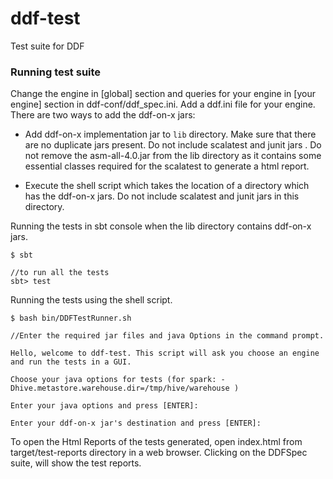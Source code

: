 # ddf-test
Test suite for DDF

### Running test suite

 Change the engine in [global] section and queries for your engine in [your engine] section in ddf-conf/ddf_spec.ini. 
Add a ddf.ini file for your engine. There are two ways to add the ddf-on-x jars:

  * Add ddf-on-x implementation jar to `lib` directory. Make sure that there are no duplicate jars present. Do not 
 include scalatest and junit jars . Do not remove the asm-all-4.0.jar from the lib directory as it
contains some essential classes required for the scalatest to generate a html report.

  * Execute the shell script which takes the location of a directory which has the ddf-on-x jars. Do not include 
 scalatest and junit jars in this directory. 

 Running the tests in sbt console when the lib directory contains ddf-on-x jars.

```
$ sbt

//to run all the tests
sbt> test
```

 Running the tests using the shell script.

```
$ bash bin/DDFTestRunner.sh

//Enter the required jar files and java Options in the command prompt.

Hello, welcome to ddf-test. This script will ask you choose an engine and run the tests in a GUI.

Choose your java options for tests (for spark: -Dhive.metastore.warehouse.dir=/tmp/hive/warehouse )

Enter your java options and press [ENTER]:

Enter your ddf-on-x jar's destination and press [ENTER]:

```

To open the Html Reports of the tests generated, open index.html from target/test-reports directory in a web browser.
Clicking on the DDFSpec suite, will show the test reports.

